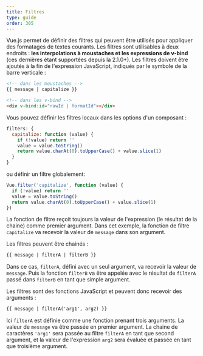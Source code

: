 ```yaml
---
title: Filtres
type: guide
order: 305
---
```


Vue.js permet de définir des filtres qui peuvent être utilisés pour appliquer des formatages de textes courants. Les filtres sont utilisables à deux endroits : **les interpolations à moustaches et les expressions de v-bind** (ces dernières étant supportées depuis la 2.1.0+). Les filtres doivent être ajoutés à la fin de l'expression JavaScript, indiqués par le symbole de la barre verticale :

``` html
<!-- dans les moustaches -->
{{ message | capitalize }}

<!-- dans les v-bind -->
<div v-bind:id="rawId | formatId"></div>
```

Vous pouvez définir les filtres locaux dans les options d'un composant :

``` js
filters: {
  capitalize: function (value) {
    if (!value) return ''
    value = value.toString()
    return value.charAt(0).toUpperCase() + value.slice(1)
  }
}
```

ou définir un filtre globalement:

``` js
Vue.filter('capitalize', function (value) {
  if (!value) return ''
  value = value.toString()
  return value.charAt(0).toUpperCase() + value.slice(1)
})
```

La fonction de filtre reçoit toujours la valeur de l'expression (le résultat de la chaine) comme premier argument. Dans cet exemple, la fonction de filtre `capitalize` va recevoir la valeur de `message` dans son argument.

Les filtres peuvent être chainés :

``` html
{{ message | filterA | filterB }}
```

Dans ce cas, `filterA`, défini avec un seul argument, va recevoir la valeur de `message`. Puis la fonction `filterB` va être appelée avec le résultat de `filterA` passé dans `filterB` en tant que simple argument.

Les filtres sont des fonctions JavaScript et peuvent donc recevoir des arguments :

``` html
{{ message | filterA('arg1', arg2) }}
```

Ici `filterA` est définie comme une fonction prenant trois arguments. La valeur de `message` va être passée en premier argument. La chaine de caractères `'arg1'` sera passée au filtre `filterA` en tant que second argument, et la valeur de l'expression `arg2` sera évaluée et passée en tant que troisième argument.
